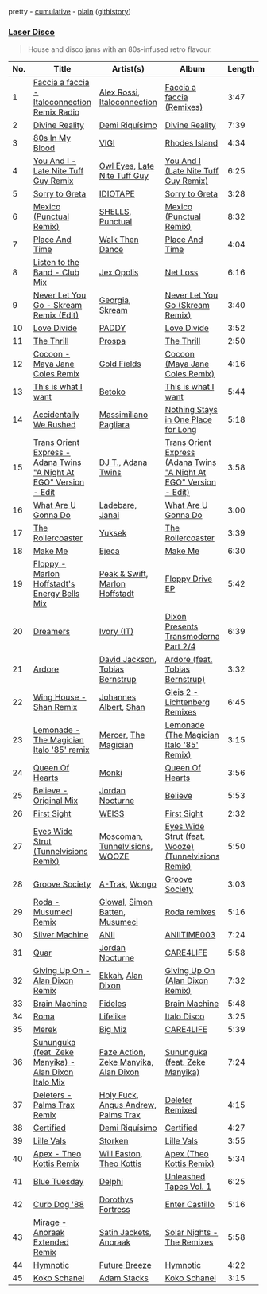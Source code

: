 pretty - [cumulative](/playlists/cumulative/Laser%20Disco.md) - [plain](/playlists/plain/37i9dQZF1DX11pUHJdXMnN) ([githistory](https://github.githistory.xyz/vitokorn/spotify-playlist-archive/blob/master/playlists/plain/37i9dQZF1DX11pUHJdXMnN))

### [Laser Disco](https://open.spotify.com/playlist/37i9dQZF1DX11pUHJdXMnN)

> House and disco jams with an 80s-infused retro flavour.

| No. | Title | Artist(s) | Album | Length |
|---|---|---|---|---|
| 1 | [Faccia a faccia - Italoconnection Remix Radio](https://open.spotify.com/track/3UyM4nviJQhxibP1O1f5FD) | [Alex Rossi](https://open.spotify.com/artist/080yEA10cGjDwnuXHFy1SU), [Italoconnection](https://open.spotify.com/artist/2H89jjAoarp9VqMxT8W0et) | [Faccia a faccia (Remixes)](https://open.spotify.com/album/6Xc0OSTyNIXRYKtE2uk9g7) | 3:47 |
| 2 | [Divine Reality](https://open.spotify.com/track/45ITwtPzk2n7XBWGD32NZb) | [Demi Riquísimo](https://open.spotify.com/artist/1GIv2BGriYO1IdownXWWac) | [Divine Reality](https://open.spotify.com/album/15eAEjJ4qWNLbtTACrb0oK) | 7:39 |
| 3 | [80s In My Blood](https://open.spotify.com/track/0uiIyFYTBXh6BChzj1raAE) | [VIGI](https://open.spotify.com/artist/7hLLMguIT8ttH9UAl4A46o) | [Rhodes Island](https://open.spotify.com/album/6ShFGI0zCBtjpvtb3Bf0cc) | 4:34 |
| 4 | [You And I - Late Nite Tuff Guy Remix](https://open.spotify.com/track/6IcrRvU8HwkTz15X3TZbw2) | [Owl Eyes](https://open.spotify.com/artist/3it7AeHVfXdby9tbwEwE3f), [Late Nite Tuff Guy](https://open.spotify.com/artist/0DScNaWV94MOncDB0t2XRK) | [You And I (Late Nite Tuff Guy Remix)](https://open.spotify.com/album/7ilHPVgISfupZUzNMysEae) | 6:25 |
| 5 | [Sorry to Greta](https://open.spotify.com/track/7yG1xzSxry4KD8iqQBb5Hf) | [IDIOTAPE](https://open.spotify.com/artist/0OmQCkk1rR3DJ0Y2NRxp6Z) | [Sorry to Greta](https://open.spotify.com/album/30cijGXwjWrVccw47OFR0G) | 3:28 |
| 6 | [Mexico (Punctual Remix)](https://open.spotify.com/track/5i37M8IkbCsqYLaPVg42Xh) | [SHELLS](https://open.spotify.com/artist/1ZwuShKjJItDJez0aDCsxN), [Punctual](https://open.spotify.com/artist/1ocnIbhFWM9bSPrd7Hu4zF) | [Mexico (Punctual Remix)](https://open.spotify.com/album/4jn3zCmDMQJRNPZPwkr6Mq) | 8:32 |
| 7 | [Place And Time](https://open.spotify.com/track/6CBJ7na2t7S6dx1MCDpS73) | [Walk Then Dance](https://open.spotify.com/artist/7DpsCj5MSS01dxB3aG4Wx6) | [Place And Time](https://open.spotify.com/album/6FbKm2ygSB2fq7Hl51RsaW) | 4:04 |
| 8 | [Listen to the Band - Club Mix](https://open.spotify.com/track/3vg0LaCjeLUQEffpDhXqMX) | [Jex Opolis](https://open.spotify.com/artist/6LKEDpmHSbVFGyL2OW0ZbQ) | [Net Loss](https://open.spotify.com/album/0uqkw1u9wQPYBf4olgXcWx) | 6:16 |
| 9 | [Never Let You Go - Skream Remix (Edit)](https://open.spotify.com/track/4XP3da5XVRN1eoTK91L4T8) | [Georgia](https://open.spotify.com/artist/06knYh538h5SI7OAEF8ek3), [Skream](https://open.spotify.com/artist/2jbP92oFLWqPqogflK1wlW) | [Never Let You Go (Skream Remix)](https://open.spotify.com/album/2EcZfAmLrfH8UrVJeh2fxi) | 3:40 |
| 10 | [Love Divide](https://open.spotify.com/track/6ezKiq5uvUlNlxCzQzZZ9n) | [PADDY](https://open.spotify.com/artist/0Dcbqd0bkwytdhGS8Zvuky) | [Love Divide](https://open.spotify.com/album/362ceaJQRuOKtYw8xsGIa3) | 3:52 |
| 11 | [The Thrill](https://open.spotify.com/track/6pKeuJDicz6NTYxXLOyxQG) | [Prospa](https://open.spotify.com/artist/6HabM2PUM519iIxervGWSb) | [The Thrill](https://open.spotify.com/album/1zMy9u9Ipqzixz5U5exg7V) | 2:50 |
| 12 | [Cocoon - Maya Jane Coles Remix](https://open.spotify.com/track/4yMEPvhazaWosPmcDwTNy4) | [Gold Fields](https://open.spotify.com/artist/3kJeINOSExu0ctySTaMu6Q) | [Cocoon (Maya Jane Coles Remix)](https://open.spotify.com/album/2PiXh0S6J2uMA5iW2LtYoH) | 4:16 |
| 13 | [This is what I want](https://open.spotify.com/track/6h5Nx3Ky3kC3ucxcKeoH42) | [Betoko](https://open.spotify.com/artist/48aaubPa3RsbAp4uCPhoS7) | [This is what I want](https://open.spotify.com/album/24gudidEmNeOLRcxsYcvWX) | 5:44 |
| 14 | [Accidentally We Rushed](https://open.spotify.com/track/6jYu8ME42CQX7IsQuJToe1) | [Massimiliano Pagliara](https://open.spotify.com/artist/6rr6POhpIL25CJFS3o3Dym) | [Nothing Stays in One Place for Long](https://open.spotify.com/album/6LG30qpC6gwWTx4JsGWGf9) | 5:18 |
| 15 | [Trans Orient Express - Adana Twins "A Night At EGO" Version - Edit](https://open.spotify.com/track/58plpyX4e8T4oMWA5nsCF5) | [DJ T.](https://open.spotify.com/artist/3gkLqGRDA19txXCSKXq6Gx), [Adana Twins](https://open.spotify.com/artist/2JnkjHtuUjz83gkEx8QMS4) | [Trans Orient Express (Adana Twins "A Night At EGO" Version - Edit)](https://open.spotify.com/album/0vggTx5yZZiq1z7JupowtA) | 3:58 |
| 16 | [What Are U Gonna Do](https://open.spotify.com/track/1LPrVY0aROcFkP2A9D9YCJ) | [Ladebare](https://open.spotify.com/artist/5AnAdS3TumeVuPszRkY13h), [Janai](https://open.spotify.com/artist/0x9rtwsyJne349H9TJGDk0) | [What Are U Gonna Do](https://open.spotify.com/album/243U9nGlE63ErtM8fE1g4U) | 3:00 |
| 17 | [The Rollercoaster](https://open.spotify.com/track/6h5pPzgM2z1WcqNbxyki9v) | [Yuksek](https://open.spotify.com/artist/2ePIzx9NjxplS724QMZtsf) | [The Rollercoaster](https://open.spotify.com/album/54KyCRQfilqmeDuCygaZXF) | 3:39 |
| 18 | [Make Me](https://open.spotify.com/track/1ipzEtURu9dGtQNAd8FD8l) | [Ejeca](https://open.spotify.com/artist/0tSC9Vot7WlR1MsLBqQ9HX) | [Make Me](https://open.spotify.com/album/0H1OTlkf52AORmYSFLBnBt) | 6:30 |
| 19 | [Floppy - Marlon Hoffstadt's Energy Bells Mix](https://open.spotify.com/track/05oMU1d1NpzI2JgOUZgbc9) | [Peak & Swift](https://open.spotify.com/artist/699xHTQaLrfHyQ66Jr4DOv), [Marlon Hoffstadt](https://open.spotify.com/artist/0HHa7ZJZxUQlg5l2mB0N0f) | [Floppy Drive EP](https://open.spotify.com/album/0ErgbkothTs8lmPXfQ9jh0) | 5:42 |
| 20 | [Dreamers](https://open.spotify.com/track/5087hJq9c6KM6gGb7CsjDi) | [Ivory (IT)](https://open.spotify.com/artist/0H1va9wyZWImoOV4euIBcr) | [Dixon Presents Transmoderna Part 2/4](https://open.spotify.com/album/0R6e4rh33ZTqkeu7ij741g) | 6:39 |
| 21 | [Ardore](https://open.spotify.com/track/3iqNIClWP8hUpjjOaOIsbA) | [David Jackson](https://open.spotify.com/artist/7qiozhwvnBwz1t082JIBNV), [Tobias Bernstrup](https://open.spotify.com/artist/7qMxLMZgfIeZloY2EjWiPt) | [Ardore (feat. Tobias Bernstrup)](https://open.spotify.com/album/4stxYeOHOUFsP6qw5QEAwH) | 3:32 |
| 22 | [Wing House - Shan Remix](https://open.spotify.com/track/1Wc83tGRNW59knQUV26bFp) | [Johannes Albert](https://open.spotify.com/artist/5FMcKm7A4LRwIJnkzuKZFt), [Shan](https://open.spotify.com/artist/06tx6ueiCMiQl07jV0j1gb) | [Gleis 2 - Lichtenberg Remixes](https://open.spotify.com/album/3xVK14DvoI1oYFAMWKCuDk) | 6:45 |
| 23 | [Lemonade - The Magician Italo '85' remix](https://open.spotify.com/track/6jE1Qo5DBq6ij0eg36top0) | [Mercer](https://open.spotify.com/artist/7aSsnDTH11xS2yIn6cNtsF), [The Magician](https://open.spotify.com/artist/4WUGQykLBGFfsl0Qjl6TDM) | [Lemonade (The Magician Italo '85' Remix)](https://open.spotify.com/album/5KYMm8CqIacDxfisj3A16B) | 3:15 |
| 24 | [Queen Of Hearts](https://open.spotify.com/track/4gwEkJmN6PcgVfnawh2DHl) | [Monki](https://open.spotify.com/artist/30C3E9bYfEQPAY9MweeUVe) | [Queen Of Hearts](https://open.spotify.com/album/1JwugDF7QsCi2zv0zGx2QQ) | 3:56 |
| 25 | [Believe - Original Mix](https://open.spotify.com/track/3Q0FQAHF70GbQijeWMOX4o) | [Jordan Nocturne](https://open.spotify.com/artist/2yXuTkmZAi1D8vXJrRA72W) | [Believe](https://open.spotify.com/album/43nNVdMStUtBUOgPlIQpFe) | 5:53 |
| 26 | [First Sight](https://open.spotify.com/track/1T8DhSO31RKXplrFySKAAy) | [WEISS](https://open.spotify.com/artist/0FBRY66KVaAiddGVefikLB) | [First Sight](https://open.spotify.com/album/0KODhsUPoNi0IBrMxobYr1) | 2:32 |
| 27 | [Eyes Wide Strut (Tunnelvisions Remix)](https://open.spotify.com/track/0Hm4kcVCKRAhdUh37NMMpt) | [Moscoman](https://open.spotify.com/artist/44F8g3iM4NgU5cisocTlTQ), [Tunnelvisions](https://open.spotify.com/artist/0IhfJZiFjHqE9mJ9INjp7x), [WOOZE](https://open.spotify.com/artist/2whltAXPg8ozoiC9U1knhA) | [Eyes Wide Strut (feat. Wooze) (Tunnelvisions Remix)](https://open.spotify.com/album/5s50DmQ3ZQDH10eKMzKxLh) | 5:50 |
| 28 | [Groove Society](https://open.spotify.com/track/2nFHaucEPE1dJp6A1AaBgV) | [A-Trak](https://open.spotify.com/artist/3TaUSUXn41GixL7zbvrIDt), [Wongo](https://open.spotify.com/artist/7yx47vjNgvQXPtHis6Hi91) | [Groove Society](https://open.spotify.com/album/2Wo73jPoFsRo6LNldU3GnP) | 3:03 |
| 29 | [Roda - Musumeci Remix](https://open.spotify.com/track/5F0NT4Jf6f6LiNyHcS6I2C) | [Glowal](https://open.spotify.com/artist/4XCU9tk7hogxz1SRTvVXLJ), [Simon Batten](https://open.spotify.com/artist/2IfPooWI6GcCyI6FQX52Zz), [Musumeci](https://open.spotify.com/artist/5AezOTggHnFTiQ5AiowFBf) | [Roda remixes](https://open.spotify.com/album/3JhTTEif63zfLhVRHJYyd2) | 5:16 |
| 30 | [Silver Machine](https://open.spotify.com/track/3BS48ldeRLmDwtqVs2GpFI) | [ANII](https://open.spotify.com/artist/3Do8Sv7yTTtIjf68qHkx0o) | [ANIITIME003](https://open.spotify.com/album/6eFC2ysRCdZD45LvWd0em8) | 7:24 |
| 31 | [Quar](https://open.spotify.com/track/5ZkLhs6b1taWIkDMY4KRaf) | [Jordan Nocturne](https://open.spotify.com/artist/2yXuTkmZAi1D8vXJrRA72W) | [CARE4LIFE](https://open.spotify.com/album/5UupDvLyN0JgQ5L67Lv63c) | 5:58 |
| 32 | [Giving Up On - Alan Dixon Remix](https://open.spotify.com/track/54SGVJ4xSCRha8ViDwy7MU) | [Ekkah](https://open.spotify.com/artist/31UKSWpSUyiReoTEb39vHb), [Alan Dixon](https://open.spotify.com/artist/0yEnnivHzCPxaTfNbWjV7x) | [Giving Up On (Alan Dixon Remix)](https://open.spotify.com/album/1DBWInKdDJNULdOigOID9t) | 7:32 |
| 33 | [Brain Machine](https://open.spotify.com/track/0zF94kkL1ywTwqSLqSLqOi) | [Fideles](https://open.spotify.com/artist/39RaU9BN81x3KBo299bwXs) | [Brain Machine](https://open.spotify.com/album/4QODm9H0BLjU241ndsaijd) | 5:48 |
| 34 | [Roma](https://open.spotify.com/track/5TiwTIba6lYkRtv1IFxxIU) | [Lifelike](https://open.spotify.com/artist/3sa5sqxJqYjDZhGxmo4Ko5) | [Italo Disco](https://open.spotify.com/album/0vZrlHYbxOtIMjQUmPGshi) | 3:25 |
| 35 | [Merek](https://open.spotify.com/track/4bMsnSgIQmtvFXQcq7jG8e) | [Big Miz](https://open.spotify.com/artist/16bJAXH14R42AnpN0FtaQo) | [CARE4LIFE](https://open.spotify.com/album/5UupDvLyN0JgQ5L67Lv63c) | 5:39 |
| 36 | [Sununguka (feat. Zeke Manyika) - Alan Dixon Italo Mix](https://open.spotify.com/track/7Iwv3WVOhjCpv9zGcnTFzz) | [Faze Action](https://open.spotify.com/artist/1MMEHyxVfd0Pv4PEHynX9k), [Zeke Manyika](https://open.spotify.com/artist/1jYJpzl4Ytb9eXGoFprU0n), [Alan Dixon](https://open.spotify.com/artist/0yEnnivHzCPxaTfNbWjV7x) | [Sununguka (feat. Zeke Manyika)](https://open.spotify.com/album/76Lws0FxWfj2TRHvpvGf98) | 7:24 |
| 37 | [Deleters - Palms Trax Remix](https://open.spotify.com/track/20iQ3chYuqhM64UVsWLxff) | [Holy Fuck](https://open.spotify.com/artist/6Q0gMZJNIebNFFaJeonc11), [Angus Andrew](https://open.spotify.com/artist/4sKeiukDMta5llXZ8v4Vdu), [Palms Trax](https://open.spotify.com/artist/52XSRQqTAfZ8ZrIqkQvQyA) | [Deleter Remixed](https://open.spotify.com/album/4r8ZJaPeuXR1m72t1iUBcP) | 4:15 |
| 38 | [Certified](https://open.spotify.com/track/7978uI976SnK4TelmVotSC) | [Demi Riquísimo](https://open.spotify.com/artist/1GIv2BGriYO1IdownXWWac) | [Certified](https://open.spotify.com/album/0Gf9wEV5drTfLOCAV2mYMa) | 4:27 |
| 39 | [Lille Vals](https://open.spotify.com/track/6aBqWnfEdFIolhzPwp1XuQ) | [Storken](https://open.spotify.com/artist/2o1hHXIXOjhZpIY7V49HNi) | [Lille Vals](https://open.spotify.com/album/04zfihfCFBkSpPUUzsDr5x) | 3:55 |
| 40 | [Apex - Theo Kottis Remix](https://open.spotify.com/track/3iDqyVqXPB5zPUTehMXZUo) | [Will Easton](https://open.spotify.com/artist/2kPAmoZKlDB8ktz6SFPsLW), [Theo Kottis](https://open.spotify.com/artist/3qEwwb8O7MSkGRohGYEzkO) | [Apex (Theo Kottis Remix)](https://open.spotify.com/album/0cxwdIf5GfrJQYTLNYo3VO) | 5:34 |
| 41 | [Blue Tuesday](https://open.spotify.com/track/2tFz3AlZ1GUacsccZgo2Mt) | [Delphi](https://open.spotify.com/artist/0FxxlEAfGqWZySxlKiEjCe) | [Unleashed Tapes Vol. 1](https://open.spotify.com/album/5RvIMDFgtLTIGSgGewq4gG) | 6:25 |
| 42 | [Curb Dog '88](https://open.spotify.com/track/4HOnJzmHcMFMLfl8kI5WAX) | [Dorothys Fortress](https://open.spotify.com/artist/6VLxD1WKg1ykIzBC9nuDAN) | [Enter Castillo](https://open.spotify.com/album/6YrSjOCEepdaoNgQp9ofKE) | 5:16 |
| 43 | [Mirage - Anoraak Extended Remix](https://open.spotify.com/track/35iuuDX0wvxdOwwRVg84UX) | [Satin Jackets](https://open.spotify.com/artist/5Gn7NoCZvbVlGgtZMILRcv), [Anoraak](https://open.spotify.com/artist/2DfP0hQCCFmZHjstSE8yXC) | [Solar Nights - The Remixes](https://open.spotify.com/album/1ncN3KtEAVTlRXi7ITwnNV) | 5:58 |
| 44 | [Hymnotic](https://open.spotify.com/track/2GKICfOOYlFAiwALLEPTJu) | [Future Breeze](https://open.spotify.com/artist/2Qa4UBwzhEFt1Tpj95cZls) | [Hymnotic](https://open.spotify.com/album/6UlbePpX6dvFF24UfxFEuk) | 4:22 |
| 45 | [Koko Schanel](https://open.spotify.com/track/63bkMQjHuwlGpyVTn4UHwd) | [Adam Stacks](https://open.spotify.com/artist/2L6tFQkfIxssirVgyNtVaL) | [Koko Schanel](https://open.spotify.com/album/52ns9J4p8u9stmBAEu3kJk) | 3:15 |